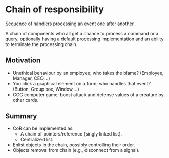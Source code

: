 # Chain of responsibility

Sequence of handlers processing an event one after another.

A chain of components who all get a chance to process a command or a query,
optionally having a default processing implementation and an ability to terminate the processing chain.

## Motivation

- Unethical behaviour by an employee; who takes the blame? (Employee, Manager, CEO, ..)
- You click a graphical element on a form; who handles that event? (Button, Group box, Window, ..)
- CCG computer game; boost attack and defense values of a creature by other cards.

## Summary

- CoR can be implemented as:
  - A chain of pointers/reference (singly linked list).
  - Centralized list.
- Enlist objects in the chain, possibly controlling their order.
- Objects removal from chain (e.g., disconnect from a signal).




